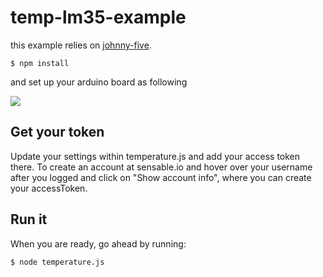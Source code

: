 temp-lm35-example
=================

this example relies on [johnny-five](https://github.com/rwaldron/johnny-five).

    $ npm install

and set up your arduino board as following

<img src="https://github.com/chrkaatz/sensable-reporter/raw/master/examples/temp-lm35/simple-temp_bb.png">

Get your token
--------------

Update your settings within temperature.js and add your access token there.
To create an account at sensable.io and hover over your username after you logged and
click on "Show account info", where you can create your accessToken.

Run it
------
When you are ready, go ahead by running:

    $ node temperature.js
